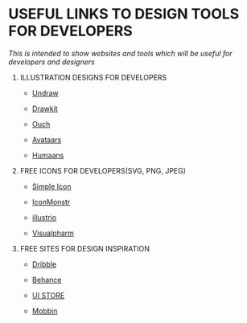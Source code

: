 # USEFUL LINKS TO DESIGN TOOLS FOR DEVELOPERS 

_This is intended to show websites and tools which will be useful for developers and designers_


1. ILLUSTRATION DESIGNS FOR DEVELOPERS

    * [Undraw](https://undraw.co/)

    * [Drawkit](https://www.drawkit.io)

    * [Ouch](https://icons8.com/ouch)

    * [Avataars](https://avataaars.com/)

    * [Humaans](https://humaaans.com/)

2. FREE ICONS FOR DEVELOPERS(SVG, PNG, JPEG)

    * [Simple Icon](https://simpleicons.org/)

    * [IconMonstr](https://iconmonstr.com/)

    * [illustrio](https://illustrio.com/)

    * [Visualpharm](https://visualpharm.com/)

3. FREE SITES FOR DESIGN INSPIRATION

    * [Dribble](https://dribble.com/)

    * [Behance](https://behance.com/)

    * [UI STORE](https://www.uistore.design/)

    * [Mobbin](https://www.mobbin.design/)




